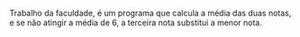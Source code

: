 Trabalho da faculdade, é um programa que calcula a média das duas notas, e se não atingir a média de 6, a terceira nota substitui a menor nota.